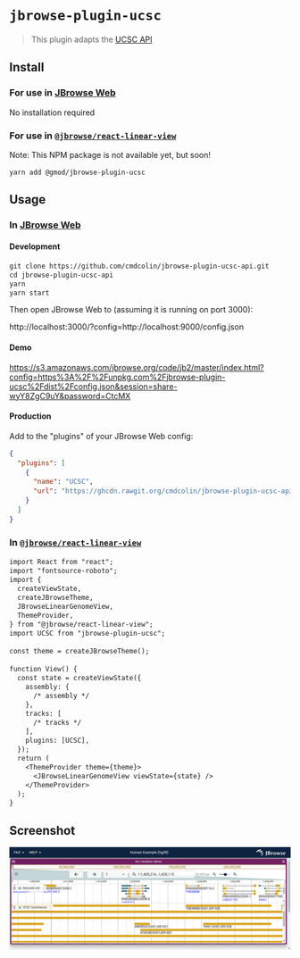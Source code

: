 # `jbrowse-plugin-ucsc`

> This plugin adapts the [UCSC API](https://genome.ucsc.edu/goldenPath/help/api.html)

## Install

### For use in [JBrowse Web](https://jbrowse.org/jb2/docs/quickstart_web)

No installation required

### For use in [`@jbrowse/react-linear-view`](https://www.npmjs.com/package/@jbrowse/react-linear-genome-view)

Note: This NPM package is not available yet, but soon!

```
yarn add @gmod/jbrowse-plugin-ucsc
```

## Usage

### In [JBrowse Web](https://jbrowse.org/jb2/docs/quickstart_web)

#### Development

```
git clone https://github.com/cmdcolin/jbrowse-plugin-ucsc-api.git
cd jbrowse-plugin-ucsc-api
yarn
yarn start
```

Then open JBrowse Web to (assuming it is running on port 3000):

http://localhost:3000/?config=http://localhost:9000/config.json

#### Demo

https://s3.amazonaws.com/jbrowse.org/code/jb2/master/index.html?config=https%3A%2F%2Funpkg.com%2Fjbrowse-plugin-ucsc%2Fdist%2Fconfig.json&session=share-wyY8ZgC9uY&password=CtcMX

#### Production

Add to the "plugins" of your JBrowse Web config:

```json
{
  "plugins": [
    {
      "name": "UCSC",
      "url": "https://ghcdn.rawgit.org/cmdcolin/jbrowse-plugin-ucsc-api/master/rawgit/jbrowse-plugin-ucsc.umd.production.min.js"
    }
  ]
}
```

### In [`@jbrowse/react-linear-view`](https://www.npmjs.com/package/@jbrowse/react-linear-genome-view)

```tsx
import React from "react";
import "fontsource-roboto";
import {
  createViewState,
  createJBrowseTheme,
  JBrowseLinearGenomeView,
  ThemeProvider,
} from "@jbrowse/react-linear-view";
import UCSC from "jbrowse-plugin-ucsc";

const theme = createJBrowseTheme();

function View() {
  const state = createViewState({
    assembly: {
      /* assembly */
    },
    tracks: [
      /* tracks */
    ],
    plugins: [UCSC],
  });
  return (
    <ThemeProvider theme={theme}>
      <JBrowseLinearGenomeView viewState={state} />
    </ThemeProvider>
  );
}
```

## Screenshot

![](img/1.png)
